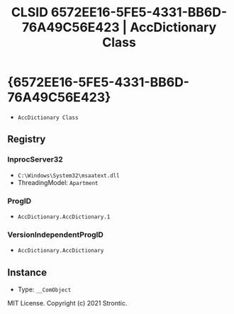 ﻿---
title: "CLSID 6572EE16-5FE5-4331-BB6D-76A49C56E423 | AccDictionary Class"
excerpt: What is COM-Object CLSID 6572EE16-5FE5-4331-BB6D-76A49C56E423?
---

# {6572EE16-5FE5-4331-BB6D-76A49C56E423}

* `AccDictionary Class`

## Registry


### InprocServer32

* `C:\Windows\System32\msaatext.dll`
* ThreadingModel: `Apartment`

### ProgID

* `AccDictionary.AccDictionary.1`

### VersionIndependentProgID

* `AccDictionary.AccDictionary`

## Instance

* Type: `__ComObject`

MIT License. Copyright (c) 2021 Strontic.


